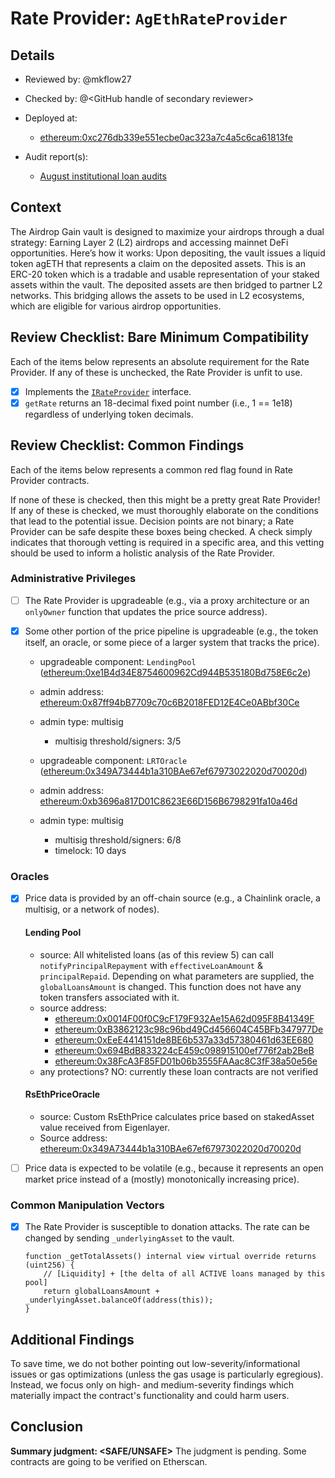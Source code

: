 # Rate Provider: `AgEthRateProvider`

## Details
- Reviewed by: @mkflow27
- Checked by: @\<GitHub handle of secondary reviewer\>
- Deployed at:
    - [ethereum:0xc276db339e551ecbe0ac323a7c4a5c6ca61813fe](https://etherscan.io/address/0xc276db339e551ecbe0ac323a7c4a5c6ca61813fe#code)

- Audit report(s):
    - [August institutional loan audits](https://institutional-docs.fractalprotocol.org/o6pxRk8iuJtUnSajR9d6/smart-contracts/risks-and-audits)

## Context
The Airdrop Gain vault is designed to maximize your airdrops through a dual strategy: Earning Layer 2 (L2) airdrops and accessing mainnet DeFi opportunities. Here’s how it works:
Upon depositing, the vault issues a liquid token agETH that represents a claim on the deposited assets. This is an ERC-20 token which is a tradable and usable representation of your staked assets within the vault. The deposited assets are then bridged to partner L2 networks. This bridging allows the assets to be used in L2 ecosystems, which are eligible for various airdrop opportunities.

## Review Checklist: Bare Minimum Compatibility
Each of the items below represents an absolute requirement for the Rate Provider. If any of these is unchecked, the Rate Provider is unfit to use.

- [x] Implements the [`IRateProvider`](https://github.com/balancer/balancer-v2-monorepo/blob/bc3b3fee6e13e01d2efe610ed8118fdb74dfc1f2/pkg/interfaces/contracts/pool-utils/IRateProvider.sol) interface.
- [x] `getRate` returns an 18-decimal fixed point number (i.e., 1 == 1e18) regardless of underlying token decimals.

## Review Checklist: Common Findings
Each of the items below represents a common red flag found in Rate Provider contracts.

If none of these is checked, then this might be a pretty great Rate Provider! If any of these is checked, we must thoroughly elaborate on the conditions that lead to the potential issue. Decision points are not binary; a Rate Provider can be safe despite these boxes being checked. A check simply indicates that thorough vetting is required in a specific area, and this vetting should be used to inform a holistic analysis of the Rate Provider.

### Administrative Privileges
- [ ] The Rate Provider is upgradeable (e.g., via a proxy architecture or an `onlyOwner` function that updates the price source address).

- [x] Some other portion of the price pipeline is upgradeable (e.g., the token itself, an oracle, or some piece of a larger system that tracks the price).
    - upgradeable component: `LendingPool` ([ethereum:0xe1B4d34E8754600962Cd944B535180Bd758E6c2e](https://etherscan.io/address/0xe1B4d34E8754600962Cd944B535180Bd758E6c2e))
    - admin address: [ethereum:0x87ff94bB7709c70c6B2018FED12E4Ce0ABbf30Ce](https://etherscan.io/address/0x87ff94bB7709c70c6B2018FED12E4Ce0ABbf30Ce)
    - admin type: multisig
        - multisig threshold/signers: 3/5
    
    - upgradeable component: `LRTOracle` ([ethereum:0x349A73444b1a310BAe67ef67973022020d70020d](https://etherscan.io/address/0x349A73444b1a310BAe67ef67973022020d70020d))
    - admin address: [ethereum:0xb3696a817D01C8623E66D156B6798291fa10a46d](https://etherscan.io/address/0xb3696a817D01C8623E66D156B6798291fa10a46d#code)
    - admin type: multisig
        - multisig threshold/signers: 6/8
        - timelock: 10 days

### Oracles
- [x] Price data is provided by an off-chain source (e.g., a Chainlink oracle, a multisig, or a network of nodes).
    #### Lending Pool
    - source: All whitelisted loans (as of this review 5) can call `notifyPrincipalRepayment` with `effectiveLoanAmount` & `principalRepaid`. Depending on what parameters are supplied, the `globalLoansAmount` is changed. This function does not have any token transfers associated with it. 
    - source address: 
        - [ethereum:0x0014F00f0C9cF179F932Ae15A62d095F8B41349F](https://etherscan.io/address/0x0014F00f0C9cF179F932Ae15A62d095F8B41349F)
        - [ethereum:0xB3862123c98c96bd49Cd456604C45BFb347977De](https://etherscan.io/address/0xB3862123c98c96bd49Cd456604C45BFb347977De#code)
        - [ethereum:0xEeE4414151de8BE6b537a33d57380461d63EE680](https://etherscan.io/address/0xEeE4414151de8BE6b537a33d57380461d63EE680)
        - [ethereum:0x694BdB833224cE459c098915100ef776f2ab2BeB](https://etherscan.io/address/0x694BdB833224cE459c098915100ef776f2ab2BeB)
        - [ethereum:0x38FcA3F85FD01b06b3555FAAac8C3fF38a50e56e](https://etherscan.io/address/0x38FcA3F85FD01b06b3555FAAac8C3fF38a50e56e)
    - any protections? NO: currently these loan contracts are not verified

    #### RsEthPriceOracle
    - source: Custom RsEthPrice calculates price based on stakedAsset value received from Eigenlayer.
    - Source address: [ethereum:0x349A73444b1a310BAe67ef67973022020d70020d](https://etherscan.io/address/0x349A73444b1a310BAe67ef67973022020d70020d)



- [ ] Price data is expected to be volatile (e.g., because it represents an open market price instead of a (mostly) monotonically increasing price).

### Common Manipulation Vectors
- [x] The Rate Provider is susceptible to donation attacks.
    The rate can be changed by sending `_underlyingAsset` to the vault.
    ```solidity
    function _getTotalAssets() internal view virtual override returns (uint256) {
        // [Liquidity] + [the delta of all ACTIVE loans managed by this pool]
        return globalLoansAmount + _underlyingAsset.balanceOf(address(this));
    }
    ```

## Additional Findings
To save time, we do not bother pointing out low-severity/informational issues or gas optimizations (unless the gas usage is particularly egregious). Instead, we focus only on high- and medium-severity findings which materially impact the contract's functionality and could harm users.

## Conclusion
**Summary judgment: \<SAFE/UNSAFE\>**
The judgment is pending. Some contracts are going to be verified on Etherscan.


